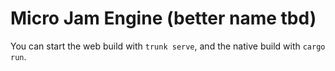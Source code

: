 # Micro Jam Engine (better name tbd)

You can start the web build with `trunk serve`, and the native build with `cargo
run`.
